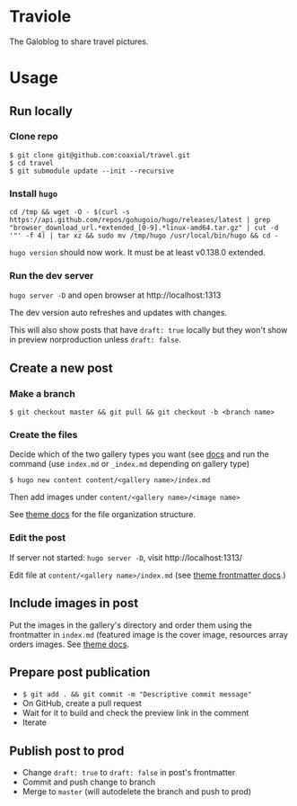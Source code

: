 # Traviole

The Galoblog to share travel pictures.

# Usage

## Run locally

### Clone repo

```
$ git clone git@github.com:coaxial/travel.git
$ cd travel
$ git submodule update --init --recursive
```

### Install `hugo`

```
cd /tmp && wget -O - $(curl -s https://api.github.com/repos/gohugoio/hugo/releases/latest | grep "browser_download_url.*extended_[0-9].*linux-amd64.tar.gz" | cut -d '"' -f 4) | tar xz && sudo mv /tmp/hugo /usr/local/bin/hugo && cd -

```
`hugo version` should now work. It must be at least v0.138.0
extended.

### Run the dev server

`hugo server -D` and open browser at http://localhost:1313

The dev version auto refreshes and updates with changes.

This will also show posts that have `draft: true` locally but they
won't show in preview norproduction unless `draft: false`.

## Create a new post

### Make a branch

`$ git checkout master && git pull && git checkout -b <branch
name>`

### Create the files

Decide which of the two gallery types you want (see [docs](https://github.com/nicokaiser/hugo-theme-gallery?tab=readme-ov-file#usage) and run the command (use `index.md` or `_index.md` depending on gallery type)

`$ hugo new content content/<gallery name>/index.md`

Then add images under `content/<gallery name>/<image name>`

See [theme docs](https://github.com/nicokaiser/hugo-theme-gallery?tab=readme-ov-file#usage) for the file organization structure.

### Edit the post

If server not started: `hugo server -D`, visit
http://localhost:1313/

Edit file at `content/<gallery name>/index.md` (see [theme frontmatter docs](https://github.com/nicokaiser/hugo-theme-gallery?tab=readme-ov-file#front-matter).)

## Include images in post

Put the images in the gallery's directory and order them using the frontmatter in `index.md` (featured image is the cover image, resources array orders images. See [theme docs](https://github.com/nicokaiser/hugo-theme-gallery?tab=readme-ov-file#usage).

## Prepare post publication

- `$ git add . && git commit -m "Descriptive commit message"`
- On GitHub, create a pull request
- Wait for it to build and check the preview link in the comment
- Iterate

## Publish post to prod
- Change `draft: true` to `draft: false` in post's frontmatter
- Commit and push change to branch
- Merge to `master` (will autodelete the branch and push to prod)
